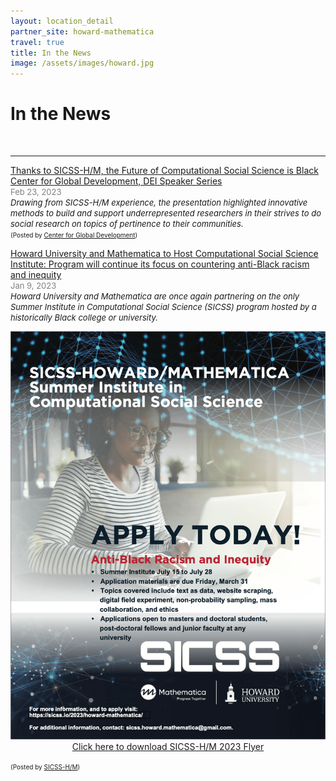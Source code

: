 ```yaml
---
layout: location_detail
partner_site: howard-mathematica
travel: true
title: In the News
image: /assets/images/howard.jpg
---
```


<h1 class="display-4">In the News</h1>
<br />

---

<u>Thanks to SICSS-H/M, the Future of Computational Social Science is Black Center for Global Development, DEI Speaker Series</u>
<br><font color="grey"><font size="2">Feb 23, 2023</font></font> 
<br><i><font size = "2">Drawing from SICSS-H/M experience, the presentation highlighted innovative methods to build and support underrepresented researchers in their strives to do social research on topics of pertinence to their communities.</font></i>
<br><font size = "1">(Posted by <a href="https://www.cgdev.org/">Center for Global Development</a>)</font>

<u>Howard University and Mathematica to Host Computational Social Science Institute: Program will continue its focus on countering anti-Black racism and inequity</u>
<br><font color="grey"><font size="2">Jan 9, 2023</font></font> 
<br><i><font size = "2">Howard University and Mathematica are once again partnering on the only Summer Institute in Computational Social Science (SICSS) program hosted by a historically Black college or university.</font></i>
<p align="center">
  <img width="560" src="/assets/images/SICSS_HOWARD_MATHEMATICA_FLYER_2023.png">
  <br><a href="https://github.com/compsocialscience/summer-institute/files/10376632/SICSS_HOWARD_MATHEMATICA_FLYER_2023.pdf" target="_blank" download>Click here to download SICSS-H/M 2023 Flyer</a>
</p>
<font size = "1">(Posted by <a href="https://twitter.com/sicss_howard">SICSS-H/M</a>)</font>
